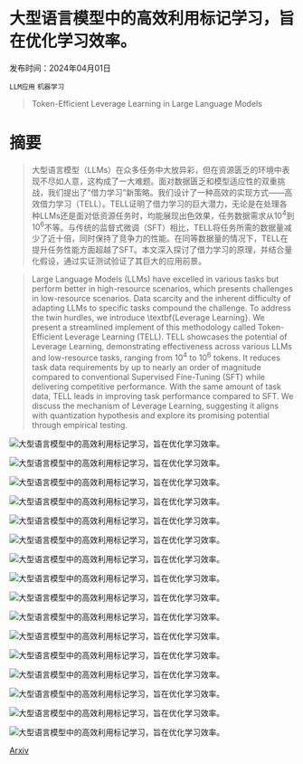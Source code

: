 # 大型语言模型中的高效利用标记学习，旨在优化学习效率。

发布时间：2024年04月01日

`LLM应用` `机器学习`

> Token-Efficient Leverage Learning in Large Language Models

# 摘要

> 大型语言模型（LLMs）在众多任务中大放异彩，但在资源匮乏的环境中表现不尽如人意，这构成了一大难题。面对数据匮乏和模型适应性的双重挑战，我们提出了“借力学习”新策略。我们设计了一种高效的实现方式——高效借力学习（TELL）。TELL证明了借力学习的巨大潜力，无论是在处理各种LLMs还是面对低资源任务时，均能展现出色效果，任务数据需求从$10^4$到$10^6$不等。与传统的监督式微调（SFT）相比，TELL将任务所需的数据量减少了近十倍，同时保持了竞争力的性能。在同等数据量的情况下，TELL在提升任务性能方面超越了SFT。本文深入探讨了借力学习的原理，并结合量化假设，通过实证测试验证了其巨大的应用前景。

> Large Language Models (LLMs) have excelled in various tasks but perform better in high-resource scenarios, which presents challenges in low-resource scenarios. Data scarcity and the inherent difficulty of adapting LLMs to specific tasks compound the challenge. To address the twin hurdles, we introduce \textbf{Leverage Learning}. We present a streamlined implement of this methodology called Token-Efficient Leverage Learning (TELL). TELL showcases the potential of Leverage Learning, demonstrating effectiveness across various LLMs and low-resource tasks, ranging from $10^4$ to $10^6$ tokens. It reduces task data requirements by up to nearly an order of magnitude compared to conventional Supervised Fine-Tuning (SFT) while delivering competitive performance. With the same amount of task data, TELL leads in improving task performance compared to SFT. We discuss the mechanism of Leverage Learning, suggesting it aligns with quantization hypothesis and explore its promising potential through empirical testing.

![大型语言模型中的高效利用标记学习，旨在优化学习效率。](../../../paper_images/2404.00914/framework_overview.png)

![大型语言模型中的高效利用标记学习，旨在优化学习效率。](../../../paper_images/2404.00914/overview_tell.png)

![大型语言模型中的高效利用标记学习，旨在优化学习效率。](../../../paper_images/2404.00914/without_prefix.png)

![大型语言模型中的高效利用标记学习，旨在优化学习效率。](../../../paper_images/2404.00914/with_prefix.png)

![大型语言模型中的高效利用标记学习，旨在优化学习效率。](../../../paper_images/2404.00914/EN2IS_prefix.png)

![大型语言模型中的高效利用标记学习，旨在优化学习效率。](../../../paper_images/2404.00914/IS2EN_prefix.png)

![大型语言模型中的高效利用标记学习，旨在优化学习效率。](../../../paper_images/2404.00914/image-17.png)

![大型语言模型中的高效利用标记学习，旨在优化学习效率。](../../../paper_images/2404.00914/image-18.png)

![大型语言模型中的高效利用标记学习，旨在优化学习效率。](../../../paper_images/2404.00914/image-19.png)

![大型语言模型中的高效利用标记学习，旨在优化学习效率。](../../../paper_images/2404.00914/image-21.png)

![大型语言模型中的高效利用标记学习，旨在优化学习效率。](../../../paper_images/2404.00914/image-31.png)

![大型语言模型中的高效利用标记学习，旨在优化学习效率。](../../../paper_images/2404.00914/image-32.png)

![大型语言模型中的高效利用标记学习，旨在优化学习效率。](../../../paper_images/2404.00914/image-33.png)

![大型语言模型中的高效利用标记学习，旨在优化学习效率。](../../../paper_images/2404.00914/image-34.png)

![大型语言模型中的高效利用标记学习，旨在优化学习效率。](../../../paper_images/2404.00914/image-28.png)

![大型语言模型中的高效利用标记学习，旨在优化学习效率。](../../../paper_images/2404.00914/self-instruct.png)

[Arxiv](https://arxiv.org/abs/2404.00914)